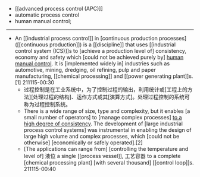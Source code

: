 - [[advanced process control (APC)]]
- automatic process control
- human manual control;
- ---
- An [[industrial process control]] in [continuous production processes]([[continuous production]]) is a [[discipline]] that uses [[industrial control system (ICS)]]s to [achieve a production level of] consistency, economy and safety which [could not be achieved purely by] [human manual control](((3KVbVs8Tq))). It is [implemented widely in] industries such as automotive, mining, dredging, oil refining, pulp and paper manufacturing, [[chemical processing]] and [[power generating plant]]s.[1]
211115-00:30
    - 过程控制是在工业系统中，为了控制过程的输出，利用统计或[工程上的方法][处理过程的结构]、运作方式或其[演算方式]。处理过程控制的系统可称为过程控制系统。
    - There is a wide range of size, type and complexity, but it enables [a small number of operators] to [manage complex processes] [to a high degree of consistency]([[consistency]]). The development of [large industrial process control systems] was instrumental in enabling the design of large high volume and complex processes, which [could not be otherwise] [economically or safely operated].[2]
    - [The applications can range from] [controlling the temperature and level of] 液位 a single [[process vessel]], 工艺容器 to a complete [chemical processing plant] [with several thousand] [[control loop]]s.
211115-00:40
